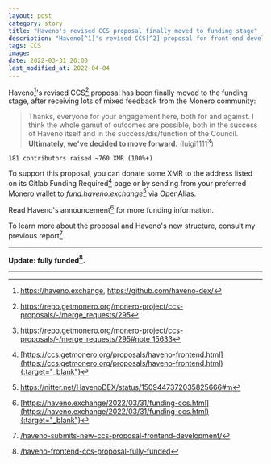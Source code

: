```yaml
---
layout: post
category: story
title: "Haveno's revised CCS proposal finally moved to funding stage"
description: "Haveno[^1]'s revised CCS[^2] proposal for front-end development has been finally moved to the funding stage, after receiving lots of mixed feedback from the Monero community."
tags: CCS
image: 
date: 2022-03-31 20:00
last_modified_at: 2022-04-04
---
```


Haveno[^1]'s revised CCS[^2] proposal has been finally moved to the funding stage, after receiving lots of mixed feedback from the Monero community:

> Thanks, everyone for your engagement here, both for and against. I think the whole gamut of outcomes are possible, both in the success of Haveno itself and in the success/dis/function of the Council. **Ultimately, we've decided to move forward.** (luigi1111[^3]) 

```
181 contributors raised ~760 XMR (100%+)
```

To support this proposal, you can donate some XMR to the address listed on its Gitlab Funding Required[^4] page or by sending from your preferred Monero wallet to *fund.haveno.exchange*[^5] via OpenAlias. 

Read Haveno's announcement[^6] for more funding information.

To learn more about the proposal and Haveno's new structure, consult my previous report[^7].

---

**Update: fully funded[^8].**

---

[^1]: https://haveno.exchange, https://github.com/haveno-dex/
[^2]: https://repo.getmonero.org/monero-project/ccs-proposals/-/merge_requests/295
[^3]: https://repo.getmonero.org/monero-project/ccs-proposals/-/merge_requests/295#note_15633
[^4]: [https://ccs.getmonero.org/proposals/haveno-frontend.html](https://ccs.getmonero.org/proposals/haveno-frontend.html){:target="_blank"}
[^5]: https://nitter.net/HavenoDEX/status/1509447372035825666#m
[^6]: [https://haveno.exchange/2022/03/31/funding-ccs.html](https://haveno.exchange/2022/03/31/funding-ccs.html){:target="_blank"}
[^7]: [/haveno-submits-new-ccs-proposal-frontend-development/](/haveno-submits-new-ccs-proposal-frontend-development/)
[^8]: [/haveno-frontend-ccs-proposal-fully-funded](haveno-frontend-ccs-proposal-fully-funded)
